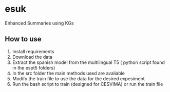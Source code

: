 # esuk
Enhanced Summaries using KGs
## How to use
1. Install requirements
2. Download the data
3. Extract the spanish model from the multilingual T5 ( python script found in the espt5 folders)
4. In the src folder the main methods used are avaliable
5. Modify the train file to use the data for the desired expesiment
6. Run the bash script to train (designed for CESVIMA) or run the train file